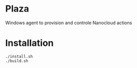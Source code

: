 # Plaza

Windows agent to provision and controle Nanocloud actions

# Installation

```
./install.sh
./build.sh
```
